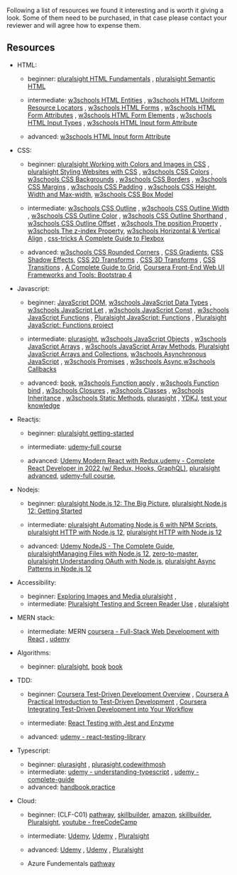 Following a list of resources we found it interesting and is worth it giving a look.
Some of them need to be purchased, in that case please contact your reviewer and will agree how to expense them.

## Resources
- HTML:
    - beginner: [pluralsight HTML Fundamentals](https://app.pluralsight.com/library/courses/html-fundamentals/table-of-contents) , [pluralsight Semantic HTML](https://app.pluralsight.com/library/courses/semantic-html-2329/table-of-contents)

    - intermediate:  [w3schools HTML Entities](https://www.w3schools.com/html/html_entities.asp) , [w3schools HTML Uniform Resource Locators](https://www.w3schools.com/html/html_urlencode.asp) , [w3schools HTML Forms](https://www.w3schools.com/html/html_forms.asp) , [w3schools HTML Form Attributes](https://www.w3schools.com/html/html_forms_attributes.asp) , [w3schools HTML Form Elements](https://www.w3schools.com/html/html_form_elements.asp) , [w3schools HTML Input Types](https://www.w3schools.com/html/html_form_input_types.asp) , [w3schools HTML Input form Attribute](https://www.w3schools.com/html/html_form_attributes_form.asp)

    - advanced: [w3schools HTML Input form Attribute](https://www.w3schools.com/html/html_form_attributes_form.asp)

- CSS:
    - beginner: [pluralsight Working with Colors and Images in CSS](https://app.pluralsight.com/library/courses/working-colors-images-css/table-of-contents) , [pluralsight Styling Websites with CSS](https://app.pluralsight.com/library/courses/styling-websites-css/table-of-contents) , [w3schools CSS Colors](https://www.w3schools.com/css/css_colors.asp) , [w3schools CSS Backgrounds](https://www.w3schools.com/css/css_background.asp) , [w3schools CSS Borders](https://www.w3schools.com/css/css_border.asp) , [w3schools CSS Margins](https://www.w3schools.com/css/css_margin.asp) , [w3schools CSS Padding](https://www.w3schools.com/css/css_padding.asp) , [w3schools CSS Height, Width and Max-width](https://www.w3schools.com/css/css_dimension.asp), [w3schools CSS Box Model](https://www.w3schools.com/css/css_boxmodel.asp)

    - intermediate: [w3schools CSS Outline](https://www.w3schools.com/css/css_outline.asp) , [w3schools CSS Outline Width](https://www.w3schools.com/css/css_outline_width.asp) , [w3schools CSS Outline Color](https://www.w3schools.com/css/css_outline_color.asp) , [w3schools CSS Outline Shorthand](https://www.w3schools.com/css/css_outline_shorthand.asp) , [w3schools CSS Outline Offset](https://www.w3schools.com/css/css_outline_offset.asp) , [w3schools The position Property](https://www.w3schools.com/css/css_positioning.asp) , [w3schools The z-index Property](https://www.w3schools.com/css/css_z-index.asp), [w3schools Horizontal & Vertical Align](https://www.w3schools.com/css/css_align.asp) , [css-tricks A Complete Guide to Flexbox](https://css-tricks.com/snippets/css/a-guide-to-flexbox/)
    
    - advanced: [w3schools CSS Rounded Corners](https://www.w3schools.com/css/css3_borders.asp) , [CSS Gradients](https://www.w3schools.com/css/css3_gradients.asp), [CSS Shadow Effects](https://www.w3schools.com/css/css3_shadows.asp), [CSS 2D Transforms](https://www.w3schools.com/css/css3_2dtransforms.asp) , [CSS 3D Transforms](https://www.w3schools.com/css/css3_3dtransforms.asp) , [CSS Transitions](https://www.w3schools.com/css/css3_transitions.asp) , [A Complete Guide to Grid](https://css-tricks.com/snippets/css/complete-guide-grid/), [Coursera Front-End Web UI Frameworks and Tools: Bootstrap 4](https://www.coursera.org/learn/bootstrap-4/home/welcome)

- Javascript:
    - beginner: [JavaScript DOM](https://www.javascripttutorial.net/javascript-dom/),  [w3schools JavaScript Data Types](https://www.w3schools.com/js/js_datatypes.asp) , [w3schools JavaScript Let](https://www.w3schools.com/js/js_let.asp) , [w3schools JavaScript Const](https://www.w3schools.com/js/js_const.asp) , [w3schools JavaScript Functions](https://www.w3schools.com/js/js_functions.asp) , [Pluralsight JavaScript: Functions](https://app.pluralsight.com/library/courses/javascript-functions/table-of-contents) , 
    [Pluralsight JavaScript: Functions project](https://app.pluralsight.com/projects/java-script-functions)

    - intermediate: [plurasight](https://app.pluralsight.com/paths/skill/javascript-core-language), 
    [w3schools JavaScript Objects](https://www.w3schools.com/js/js_objects.asp) , [w3schools JavaScript Arrays](https://www.w3schools.com/js/js_arrays.asp) , [w3schools JavaScript Array Methods](https://www.w3schools.com/js/js_array_methods.asp), [Pluralsight JavaScript Arrays and Collections](https://app.pluralsight.com/library/courses/javascript-arrays-collections/table-of-contents), [w3schools Asynchronous JavaScript](https://www.w3schools.com/js/js_asynchronous.asp)  , [w3schools Promises](https://www.w3schools.com/js/js_promise.asp)  , [w3schools Async](https://www.w3schools.com/js/js_async.asp),[w3schools Callbacks](https://www.w3schools.com/js/js_callback.asp)

    - advanced: [book](https://www.amazon.co.uk/JavaScript-Definitive-Guide-Guides/dp/0596805527/ref=asc_df_0596805527/?tag=googshopuk-21&linkCode=df0&hvadid=310913487979&hvpos=&hvnetw=g&hvrand=8467159689545982706&hvpone=&hvptwo=&hvqmt=&hvdev=c&hvdvcmdl=&hvlocint=&hvlocphy=1007151&hvtargid=pla-433054820762&psc=1&th=1&psc=1), [w3schools Function apply](https://www.w3schools.com/js/js_function_apply.asp) , [w3schools Function bind](https://www.w3schools.com/js/js_function_bind.asp) , [w3schools Closures](https://www.w3schools.com/js/js_function_closures.asp) , [w3schools Classes](https://www.w3schools.com/js/js_class_intro.asp) , [w3schools Inheritance](https://www.w3schools.com/js/js_class_inheritance.asp)  , [w3schools Static Methods](https://www.w3schools.com/js/js_class_static.asp), 
    [plurasight](https://app.pluralsight.com/paths/skill/javascript-core-language) , [YDKJ](https://github.com/getify/You-Dont-Know-JS/tree/1st-ed),
    [test your knowledge](https://www.testdome.com/questions?sets=public%2Cpremium&sort=none&skills=4-2)

- Reactjs:
    - beginner: [pluralsight getting-started](https://app.pluralsight.com/library/courses/react-js-getting-started/table-of-contents)
    - intermediate: [udemy-full course](https://www.udemy.com/course/react-the-complete-guide-incl-redux/)

    - advanced: [Udemy Modern React with Redux](https://www.udemy.com/course/react-redux/),[udemy - Complete React Developer in 2022 (w/ Redux, Hooks, GraphQL)](https://www.udemy.com/course/complete-react-developer-zero-to-mastery/), [pluralsight advanced](https://app.pluralsight.com/library/courses/reactjs-advanced/table-of-contents), [udemy-full course](https://www.udemy.com/course/react-the-complete-guide-incl-redux/),

- Nodejs:
    - beginner: [pluralsight Node.js 12: The Big Picture](https://www.pluralsight.com/courses/nodejs-big-picture),
    [pluralsight Node.js 12: Getting Started](https://www.pluralsight.com/courses/nodejs-getting-started)

    - intermediate:  [pluralsight Automating Node.js 6 with NPM Scripts](https://www.pluralsight.com/courses/nodejs-getting-started), [pluralsight HTTP with Node.js 12](https://www.pluralsight.com/courses/mongodb-nodejs),
    [pluralsight HTTP with Node.js 12](https://www.pluralsight.com/courses/http-with-nodejs)

    - advanced: [Udemy NodeJS - The Complete Guide](https://www.udemy.com/course/nodejs-the-complete-guide/),   [pluralsightManaging Files with Node.js 12](https://www.pluralsight.com/courses/managing-files-node-js),
    [zero-to-master](https://www.udemy.com/course/complete-nodejs-developer-zero-to-mastery/), [pluralsight Understanding OAuth with Node.js](https://www.pluralsight.com/courses/understanding-oauth-with-nodejs),  [pluralsight Async Patterns in Node.js 12](https://www.pluralsight.com/courses/understanding-oauth-with-nodejs)

- Accessibility:
    - beginner:  [Exploring Images and Media pluralsight](https://app.pluralsight.com/library/courses/accessibility-exploring-images-media/description) ,
    - intermediate:  [Pluralsight Testing and Screen Reader Use](https://app.pluralsight.com/library/courses/accessibility-testing-and-screen-reader/table-of-contents) , [pluralsight](https://app.pluralsight.com/library/courses/web-accessibility-getting-started/table-of-contents)

- MERN stack:
    - intermediate: MERN [coursera - Full-Stack Web Development with React](https://www.coursera.org/programs/capgemini-learning-program-71mtd/browse?authProvider=capgemini&productId=x8mwvRC8EeiB6Qq6n4PnfA&productType=s12n&query=reactjs&showMiniModal=true&source=search) , [udemy](https://www.udemy.com/course/react-nodejs-express-mongodb-the-mern-fullstack-guide/)

- Algorithms:
    - beginner: [pluralsight](https://app.pluralsight.com/library/courses/algorithms-data-structures-part-one/table-of-contents), [book](https://www.amazon.co.uk/Design-patterns-elements-reusable-object-oriented/dp/0201633612/ref=asc_df_0201633612/?tag=googshopuk-21&linkCode=df0&hvadid=310831942794&hvpos=&hvnetw=g&hvrand=14839331031904931882&hvpone=&hvptwo=&hvqmt=&hvdev=c&hvdvcmdl=&hvlocint=&hvlocphy=9045885&hvtargid=pla-395340045790&psc=1) [book](https://www.amazon.com/Clean-Code-Handbook-Software-Craftsmanship/dp/0132350882)

- TDD:
    - beginner: [Coursera Test-Driven Development Overview](https://www.coursera.org/learn/test-driven-development-overview) , [Coursera A Practical Introduction to Test-Driven Development](https://www.coursera.org/learn/a-practical-introduction-to-test-driven-development) , [Coursera Integrating Test-Driven Development into Your Workflow](https://www.coursera.org/learn/test-driven-development-workflow/home/welcome)

    - intermediate: [React Testing with Jest and Enzyme](https://www.udemy.com/course/react-testing-with-jest-and-enzyme/)
    - advanced:  [udemy - react-testing-library](https://www.udemy.com/course/react-testing-library/)

- Typescript:
    - beginner: [plurasight](https://app.pluralsight.com/paths/skill/typescript-core-language) , [plurasight](https://app.pluralsight.com/paths/skill/typescript-core-language),[codewithmosh](https://codewithmosh.com/p/the-ultimate-typescript)
    - intermediate: [udemy - understanding-typescript](https://www.udemy.com/course/understanding-typescript/) ,  [udemy - complete-guide](https://www.udemy.com/course/typescript-the-complete-developers-guide/)
    - advanced: [handbook](https://www.typescriptlang.org/docs/handbook/intro.html),[practice](https://exercism.org/tracks/typescript)

- Cloud:
    - beginner: (CLF-C01) [pathway](https://degreed.com/pathway/1pnlvmk78n/pathway), [skillbuilder](https://explore.skillbuilder.aws/learn/course/external/view/elearning/134/aws-cloud-practitioner-essentials?dt=tile&tile=fdt), [amazon](https://aws.amazon.com/training/digital/?cta=tctopbanner), [skillbuilder](https://explore.skillbuilder.aws/learn?cta=dt_topbanner), [Pluralsight](https://app.pluralsight.com/library/courses/aws-cloud-practitioner-exam-prep), [youtube - freeCodeCamp](https://www.youtube.com/watch?v=3hLmDS179YE)

    - intermediate: [Udemy](https://www.udemy.com/course/aws-certified-solutions-architect-associate-saa-c02/), [Udemy](https://www.udemy.com/course/aws-certified-solutions-architect-associate-hands-on/) , [Pluralsight](https://app.pluralsight.com/library/courses/demystifying-aws-certified-solutions-architect-associate-exam)
    
    - advanced: [Udemy](https://www.udemy.com/course/aws-solutions-architect-professional/) , [Udemy](https://www.udemy.com/course/aws-certified-solutions-architect-professional-training/) , [Pluralsight](https://app.pluralsight.com/library/courses/demystifying-aws-certified-solutions-architect-associate-exam)
     - Azure Fundementals [pathway](https://app.pluralsight.com/explore/certifications/topics/azure?trackId=5ac418bd-60e8-480c-8c22-37384d0e528c&examPrepId=eaa6d647-8e90-42e6-a588-46d54639a9d1)
